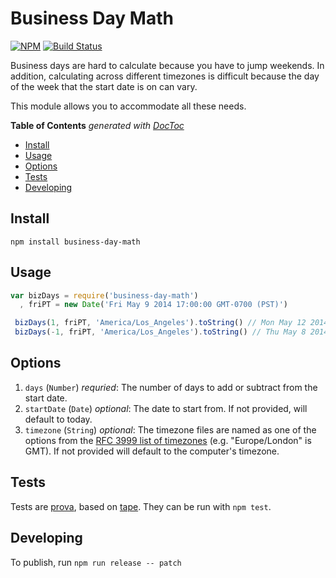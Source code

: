 # Business Day Math

[![NPM](https://nodei.co/npm/business-day-math.png)](https://nodei.co/npm/business-day-math/) [![Build Status](https://travis-ci.org/joeybaker/business-day-math.png?branch=master)](https://travis-ci.org/joeybaker/business-day-math)

Business days are hard to calculate because you have to jump weekends. In addition, calculating across different timezones is difficult because the day of the week that the start date is on can vary.

This module allows you to accommodate all these needs.

<!-- START doctoc generated TOC please keep comment here to allow auto update -->
<!-- DON'T EDIT THIS SECTION, INSTEAD RE-RUN doctoc TO UPDATE -->
**Table of Contents**  *generated with [DocToc](http://doctoc.herokuapp.com/)*

- [Install](#install)
- [Usage](#usage)
- [Options](#options)
- [Tests](#tests)
- [Developing](#developing)

<!-- END doctoc generated TOC please keep comment here to allow auto update -->


## Install
`npm install business-day-math`

## Usage
```javascript
var bizDays = require('business-day-math')
  , friPT = new Date('Fri May 9 2014 17:00:00 GMT-0700 (PST)')

 bizDays(1, friPT, 'America/Los_Angeles').toString() // Mon May 12 2014 17:00:00 GMT-0700 (PST)
 bizDays(-1, friPT, 'America/Los_Angeles').toString() // Thu May 8 2014 17:00:00 GMT-0700 (PST)
```

## Options

1. `days` (`Number`) _requried_: The number of days to add or subtract from the start date.
2. `startDate` (`Date`) _optional_: The date to start from. If not provided, will default to today.
3. `timezone` (`String`) _optional_: The timezone files are named as one of the options from the [RFC 3999 list of timezones](https://en.wikipedia.org/wiki/List_of_tz_database_time_zones) (e.g. "Europe/London" is GMT). If not provided will default to the computer's timezone.

## Tests
Tests are [prova](https://github.com/azer/prova), based on [tape](https://github.com/substack/tape). They can be run with `npm test`.

## Developing
To publish, run `npm run release -- patch`

